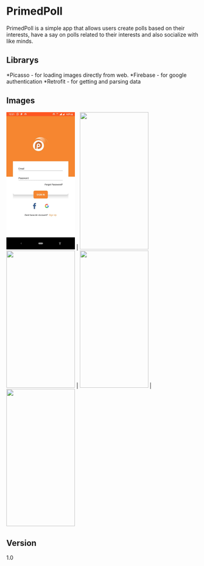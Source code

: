 # PrimedPoll

PrimedPoll is a simple app that allows users create polls based on their interests, have a say on polls related to their interests and also socialize with like minds.

## Librarys
*Picasso - for loading images directly from web.
*Firebase - for google authentication
*Retrofit - for getting and parsing data

## Images
<img src="/app/primedPollScreenShots/primedpollLogin.jpeg" width="180" height="360" /> | <img src="/goal_setter_screenshots/goalsetterRegistration.jpeg" width="180" height="360" />
<img src="/goal_setter_screenshots/goalsetterItems.jpeg" width="180" height="360" /> | <img src="/goal_setter_screenshots/goslsetterAllGoals.jpeg" width="180" height="360" /> | <img src="/goal_setter_screenshots/goalsetterAddGoal.jpeg" width="180" height="360" />
## Version 
1.0

